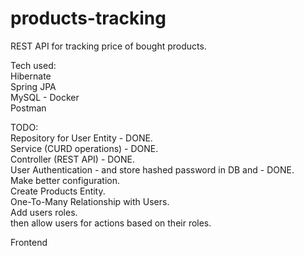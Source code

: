 # products-tracking
REST API for tracking price of bought products.

Tech used:  
Hibernate  
Spring JPA  
MySQL - Docker  
Postman  

TODO:  
Repository for User Entity - DONE.  
Service (CURD operations) - DONE.  
Controller (REST API) - DONE.  
User Authentication - and store hashed password in DB and - DONE.  
Make better configuration.  
Create Products Entity.  
One-To-Many Relationship with Users.  
Add users roles.  
then allow users for actions based on their roles.  

Frontend  
